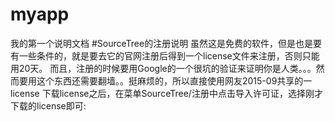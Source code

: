 # myapp
我的第一个说明文档
#SourceTree的注册说明
虽然这是免费的软件，但是也是要有一些条件的，就是要去它的官网注册后得到一个license文件来注册，否则只能用20天。
而且，注册的时候要用Google的一个很坑的验证来证明你是人类。。。然而要用这个东西还需要翻墙。。挺麻烦的，所以直接使用网友2015-09共享的一license
下载license之后，在菜单SourceTree/注册中点击导入许可证，选择刚才下载的license即可:

